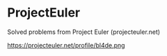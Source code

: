 ProjectEuler
============

Solved problems from Project Euler (projecteuler.net)

https://projecteuler.net/profile/bl4de.png
